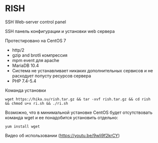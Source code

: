 # RISH
SSH Web-server control panel

SSH панель конфигурации и установки web сервера 

Протестировано на CentOS 7

* http/2
* gzip and brotli компрессия
* mpm event для apache
* MariaDB 10.4
* Система не устанавливает никаких дополнительных сервисов и не расходует попусту ресурсов сервера
* PHP 7.4-5.4

Команда установки

    wget https://hika.su/rish.tar.gz && tar -xvf rish.tar.gz && cd rish  && chmod u+x ri.sh && ./ri.sh

Возможно, что в минимальной установке CentOS будет отсутствовать команда wget и ее понадобится установить отдельно:

    yum install wget


Видео об использовании
(https://youtu.be/9wli9f2krCY)
